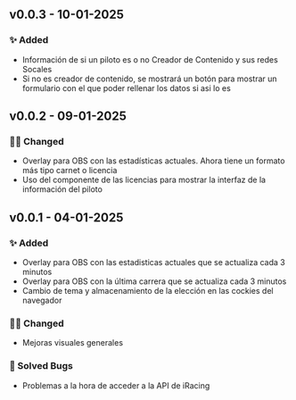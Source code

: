 ## v0.0.3 - 10-01-2025
### ✨ Added
- Información de si un piloto es o no Creador de Contenido y sus redes Socales
- Si no es creador de contenido, se mostrará un botón para mostrar un formulario con el que poder rellenar los datos si asi lo es

## v0.0.2 - 09-01-2025
### 👷‍♂️ Changed
- Overlay para OBS con las estadísticas actuales. Ahora tiene un formato más tipo carnet o licencia
- Uso del componente de las licencias para mostrar la interfaz de la información del piloto

## v0.0.1 - 04-01-2025
### ✨ Added
- Overlay para OBS con las estadisticas actuales que se actualiza cada 3 minutos
- Overlay para OBS con la última carrera que se actualiza cada 3 minutos
- Cambio de tema y almacenamiento de la elección en las cockies del navegador
### 👷🏻 Changed
- Mejoras visuales generales
### 🐞 Solved Bugs
- Problemas a la hora de acceder a la API de iRacing
